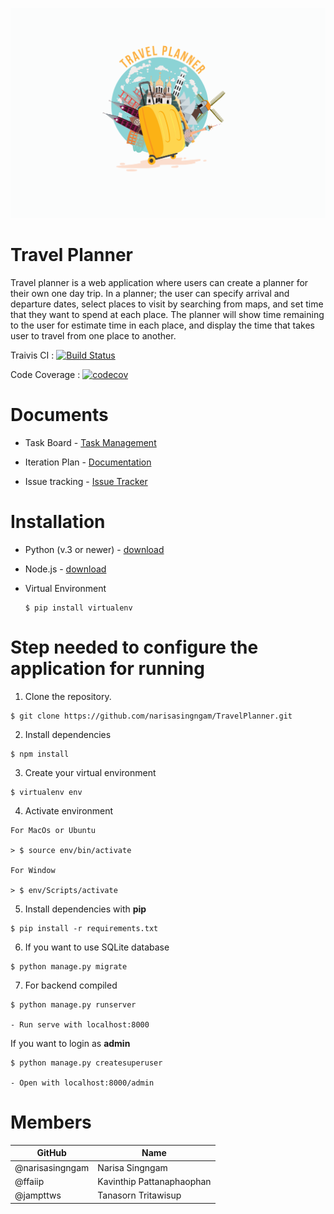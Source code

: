 ![Alt text](front/src/assets/travel-planner.png)
# Travel Planner
Travel planner is a web application where users can create a planner for their own one day trip. In a planner; the user can specify arrival and departure dates, select places to visit by searching from maps, and set time that they want to spend at each place. The planner will show time remaining to the user for estimate time in each place, and display the time that takes user to travel from one place to another.

Traivis CI : [![Build Status](https://travis-ci.com/narisasingngam/TravelPlanner.svg?branch=master)](https://travis-ci.com/narisasingngam/TravelPlanner)

Code Coverage : [![codecov](https://codecov.io/gh/narisasingngam/Travel-Planner/branch/master/graph/badge.svg)](https://codecov.io/gh/narisasingngam/Travel-Planner)


# Documents

+ Task Board - [Task Management][task]

+ Iteration Plan - [Documentation][doc]

+ Issue tracking - [Issue Tracker](https://github.com/narisasingngam/TravelPlanner/issues)

# Installation

+ Python (v.3 or newer)  -  [download](https://www.python.org/downloads/)

+ Node.js - [download](https://nodejs.org/en/)

+ Virtual Environment
    ```
    $ pip install virtualenv
    ```

# Step needed to configure the application for running


1. Clone the repository.
``` 
$ git clone https://github.com/narisasingngam/TravelPlanner.git

 ```

2. Install dependencies
```
$ npm install
```

3. Create your virtual environment
```
$ virtualenv env
```
4. Activate environment

```
For MacOs or Ubuntu

> $ source env/bin/activate

For Window

> $ env/Scripts/activate
 ```

5. Install dependencies with **pip**
``` 
$ pip install -r requirements.txt
 ```

6. If you want to use SQLite database
```
$ python manage.py migrate
```

7. For backend compiled

``` 
$ python manage.py runserver

- Run serve with localhost:8000
 ```

 If you want to login as **admin**
 ```
 $ python manage.py createsuperuser

 - Open with localhost:8000/admin
 ``` 

 # Members
| GitHub  | Name              | 
|--------|-----------------------------|
| @narisasingngam   | Narisa Singngam |
| @ffaiip | Kavinthip Pattanaphaophan |
| @jampttws | Tanasorn Tritawisup |



[doc]:https://docs.google.com/document/d/17YU4U-z9ftI0GzMlQQTGfNDjZDice1K9bn1NK7oGFBY/edit#
[task]:https://trello.com/b/wfRyjm44/work-plan
[front]:https://github.com/ffaiip/TravelPlanner-App
